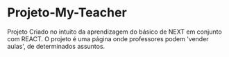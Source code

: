 # Projeto-My-Teacher
Projeto Criado no intuito da aprendizagem do básico de NEXT em conjunto com REACT. O projeto é uma página onde professores  podem 'vender aulas', de determinados assuntos. 
